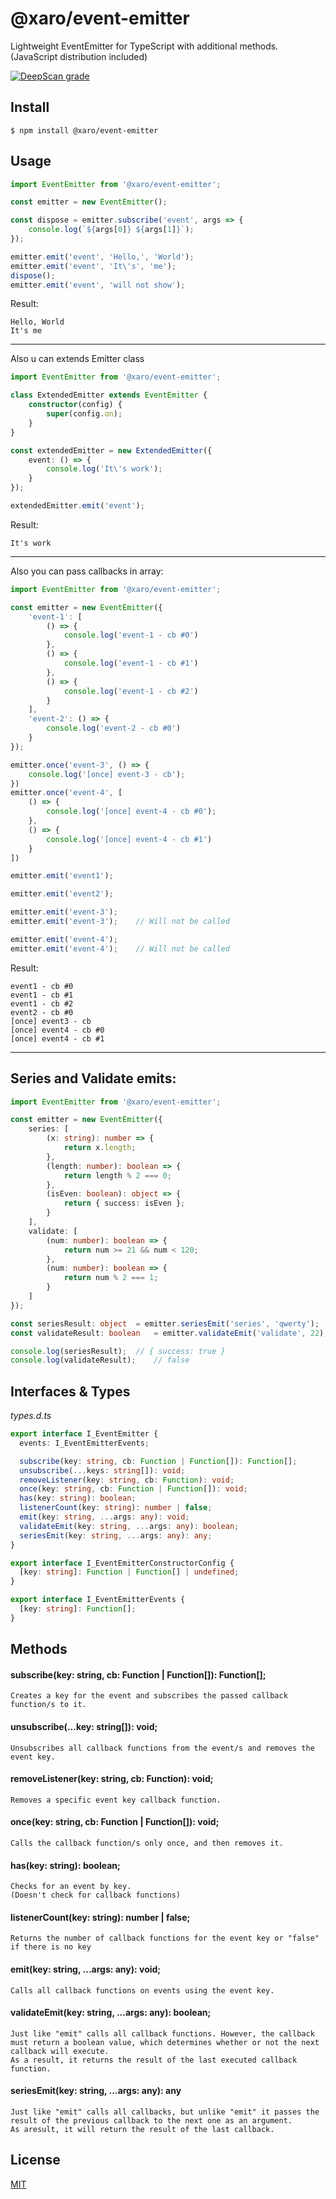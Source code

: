 # @xaro/event-emitter

Lightweight EventEmitter for TypeScript with additional methods. (JavaScript distribution included)

[![DeepScan grade](https://deepscan.io/api/teams/11657/projects/14577/branches/274604/badge/grade.svg)](https://deepscan.io/dashboard#view=project&tid=11657&pid=14577&bid=274604)

## Install
```
$ npm install @xaro/event-emitter
```

## Usage
```ts
import EventEmitter from '@xaro/event-emitter';

const emitter = new EventEmitter();

const dispose = emitter.subscribe('event', args => {
	console.log(`${args[0]} ${args[1]}`);
});

emitter.emit('event', 'Hello,', 'World');
emitter.emit('event', 'It\'s', 'me');
dispose();
emitter.emit('event', 'will not show');
```
Result:
```
Hello, World
It's me
```

***

Also u can extends Emitter class

```ts
import EventEmitter from '@xaro/event-emitter';

class ExtendedEmitter extends EventEmitter {
	constructor(config) {
		super(config.on);
	}
}

const extendedEmitter = new ExtendedEmitter({
	event: () => {
		console.log('It\'s work');
	}
});

extendedEmitter.emit('event');
```
Result:
```
It's work
```

***

Also you can pass callbacks in array:
```ts
import EventEmitter from '@xaro/event-emitter';

const emitter = new EventEmitter({
	'event-1': [
		() => {
			console.log('event-1 - cb #0')
		},
		() => {
			console.log('event-1 - cb #1')
		},
		() => {
			console.log('event-1 - cb #2')
		}
	],
	'event-2': () => {
		console.log('event-2 - cb #0')
	}
});

emitter.once('event-3', () => {
	console.log('[once] event-3 - cb');
})
emitter.once('event-4', [
	() => {
		console.log('[once] event-4 - cb #0');
	},
	() => {
		console.log('[once] event-4 - cb #1')
	}
])

emitter.emit('event1');

emitter.emit('event2');

emitter.emit('event-3');
emitter.emit('event-3');	// Will not be called

emitter.emit('event-4');
emitter.emit('event-4');	// Will not be called
```
Result:
```
event1 - cb #0
event1 - cb #1
event1 - cb #2
event2 - cb #0
[once] event3 - cb
[once] event4 - cb #0
[once] event4 - cb #1
```

***

## Series and Validate emits:
```ts
import EventEmitter from '@xaro/event-emitter';

const emitter = new EventEmitter({
	series: [
		(x: string): number => {
			return x.length;
		},
		(length: number): boolean => {
			return length % 2 === 0;
		},
		(isEven: boolean): object => {
			return { success: isEven };
		}
	],
	validate: [
		(num: number): boolean => {
			return num >= 21 && num < 120;
		},
		(num: number): boolean => {
			return num % 2 === 1;
		}
	]
});

const seriesResult: object	= emitter.seriesEmit('series', 'qwerty');	// pass all cb functions
const validateResult: boolean	= emitter.validateEmit('validate', 22);		// pass first cb, but 22 % 2 != 1

console.log(seriesResult);	// { success: true }
console.log(validateResult);	// false
```

## Interfaces & Types
*types.d.ts*
```ts
export interface I_EventEmitter {
  events: I_EventEmitterEvents;

  subscribe(key: string, cb: Function | Function[]): Function[];
  unsubscribe(...keys: string[]): void;
  removeListener(key: string, cb: Function): void;
  once(key: string, cb: Function | Function[]): void;
  has(key: string): boolean;
  listenerCount(key: string): number | false;
  emit(key: string, ...args: any): void;
  validateEmit(key: string, ...args: any): boolean;
  seriesEmit(key: string, ...args: any): any;
}

export interface I_EventEmitterConstructorConfig {
  [key: string]: Function | Function[] | undefined;
}

export interface I_EventEmitterEvents {
  [key: string]: Function[];
}
```

## Methods
#### subscribe(key: string, cb: Function | Function[]): Function[];
	Creates a key for the event and subscribes the passed callback function/s to it.

#### unsubscribe(...key: string[]): void;
	Unsubscribes all callback functions from the event/s and removes the event key.

#### removeListener(key: string, cb: Function): void;
	Removes a specific event key callback function.

#### once(key: string, cb: Function | Function[]): void;
	Calls the callback function/s only once, and then removes it.

#### has(key: string): boolean;
	Checks for an event by key.
	(Doesn't check for callback functions)

#### listenerCount(key: string): number | false;
	Returns the number of callback functions for the event key or "false" if there is no key

#### emit(key: string, ...args: any): void;
	Calls all callback functions on events using the event key.

#### validateEmit(key: string, ...args: any): boolean;
	Just like "emit" calls all callback functions. However, the callback must return a boolean value, which determines whether or not the next callback will execute.
	As a result, it returns the result of the last executed callback function.

#### seriesEmit(key: string, ...args: any): any
	Just like "emit" calls all callbacks, but unlike "emit" it passes the result of the previous callback to the next one as an argument.
	As aresult, it will return the result of the last callback.


## License
[MIT](LICENSE)